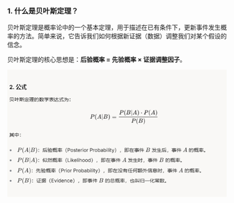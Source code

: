 ### 1. **什么是贝叶斯定理？**

贝叶斯定理是概率论中的一个基本定理，用于描述在已有条件下，更新事件发生概率的方法。简单来说，它告诉我们如何根据新证据（数据）调整我们对某个假设的信念。

贝叶斯定理的核心思想是：**后验概率 = 先验概率 × 证据调整因子**。

![enter image description here](https://github.com/xiaohuidu/AI/blob/master/images/Bayers.png)
<!--stackedit_data:
eyJoaXN0b3J5IjpbLTE1Njg5MDg3MzAsLTEwMDY2OTU4NTRdfQ
==
-->